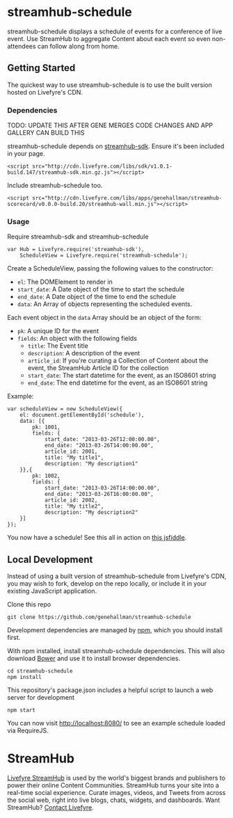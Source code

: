 # streamhub-schedule

streamhub-schedule displays a schedule of events for a conference of live event. Use StreamHub to aggregate Content about each event so even non-attendees can follow along from home.

## Getting Started

The quickest way to use streamhub-schedule is to use the built version hosted on Livefyre's CDN.

### Dependencies

TODO: UPDATE THIS AFTER GENE MERGES CODE CHANGES AND APP GALLERY CAN BUILD THIS

streamhub-schedule depends on [streamhub-sdk](https://github.com/livefyre/streamhub-sdk). Ensure it's been included in your page.

	<script src="http://cdn.livefyre.com/libs/sdk/v1.0.1-build.147/streamhub-sdk.min.gz.js"></script>

Include streamhub-schedule too.

	<script src="http://cdn.livefyre.com/libs/apps/genehallman/streamhub-scorecard/v0.0.0-build.20/streamhub-wall.min.js"></script>

### Usage

Require streamhub-sdk and streamhub-schedule

    var Hub = Livefyre.require('streamhub-sdk'),
        ScheduleView = Livefyre.require('streamhub-schedule');
    
Create a ScheduleView, passing the following values to the constructor:

* `el`: The DOMElement to render in
* `start_date`: A Date object of the time to start the schedule
* `end_date`: A Date object of the time to end the schedule
* `data`: An Array of objects representing the scheduled events.

Each event object in the `data` Array should be an object of the form:
    
* `pk`: A unique ID for the event
* `fields`: An object with the following fields
    * `title`: The Event title
    * `description`: A description of the event
    * `article_id`: If you're curating a Collection of Content about the event, the StreamHub Article ID for the collection
    * `start_date`: The start datetime for the event, as an ISO8601 string
    * `end_date`: The end datetime for the event, as an ISO8601 string

Example:

    var scheduleView = new ScheduleView({
        el: document.getElementById('schedule'),
        data: [{
            pk: 1001,
            fields: {
                start_date: "2013-03-26T12:00:00.00",
                end_date: "2013-03-26T14:00:00.00",
                article_id: 2001,
                title: "My title1",
                description: "My description1"
        }},{
            pk: 1002,
            fields: {
                start_date: "2013-03-26T14:00:00.00",
                end_date: "2013-03-26T16:00:00.00",
                article_id: 2002,
                title: "My title2",
                description: "My description2"
        }]
    });

You now have a schedule! See this all in action on [this jsfiddle](http://jsfiddle.net/59sT9/).

## Local Development

Instead of using a built version of streamhub-schedule from Livefyre's CDN, you may wish to fork, develop on the repo locally, or include it in your existing JavaScript application.

Clone this repo

    git clone https://github.com/genehallman/streamhub-schedule

Development dependencies are managed by [npm](https://github.com/isaacs/npm), which you should install first.

With npm installed, install streamhub-schedule dependencies. This will also download [Bower](https://github.com/bower/bower) and use it to install browser dependencies.

    cd streamhub-schedule
    npm install

This repository's package.json includes a helpful script to launch a web server for development

    npm start

You can now visit [http://localhost:8080/](http://localhost:8080/) to see an example schedule loaded via RequireJS.

# StreamHub

[Livefyre StreamHub](http://www.livefyre.com/streamhub/) is used by the world's biggest brands and publishers to power their online Content Communities. StreamHub turns your site into a real-time social experience. Curate images, videos, and Tweets from across the social web, right into live blogs, chats, widgets, and dashboards. Want StreamHub? [Contact Livefyre](http://www.livefyre.com/contact/).